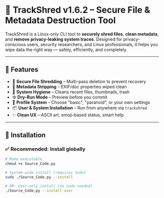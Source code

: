 # 🔐 TrackShred v1.6.2 – Secure File & Metadata Destruction Tool

TrackShred is a Linux-only CLI tool to **securely shred files**, **clean metadata**, and **remove privacy-leaking system traces**. Designed for privacy-conscious users, security researchers, and Linux professionals, it helps you wipe data the right way — safely, efficiently, and completely.

---

## 🚀 Features

- 🧹 **Secure File Shredding** – Multi-pass deletion to prevent recovery
- 🔎 **Metadata Stripping** – EXIF/doc properties wiped clean
- 🧼 **System Hygiene** – Cleans recent files, thumbnails, trash
- ⚙️ **Dry-Run Mode** – Preview before you commit
- 🎯 **Profile System** – Choose "basic", "paranoid", or your own settings
- 📦 **User & System Installation** – Run from anywhere via `trackshred`
- ✨ **Clean UX** – ASCII art, emoji-based status, smart help

---

## 🔧 Installation

### ✅ Recommended: Install globally

```bash
# Make executable
chmod +x Source_Code.py

# System-wide install (requires sudo)
sudo ./Source_Code.py --install

# OR: User-only install (no sudo needed)
./Source_Code.py --install-user
